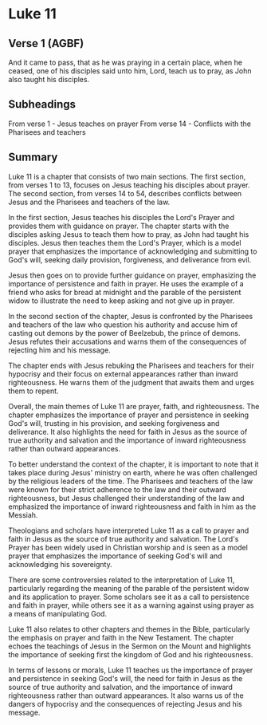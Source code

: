 # Luke 11

## Verse 1 (AGBF)

And it came to pass, that as he was praying in a certain place, when he ceased, one of his disciples said unto him, Lord, teach us to pray, as John also taught his disciples.

## Subheadings

From verse 1 - Jesus teaches on prayer
From verse 14 - Conflicts with the Pharisees and teachers

## Summary

Luke 11 is a chapter that consists of two main sections. The first section, from verses 1 to 13, focuses on Jesus teaching his disciples about prayer. The second section, from verses 14 to 54, describes conflicts between Jesus and the Pharisees and teachers of the law.

In the first section, Jesus teaches his disciples the Lord's Prayer and provides them with guidance on prayer. The chapter starts with the disciples asking Jesus to teach them how to pray, as John had taught his disciples. Jesus then teaches them the Lord's Prayer, which is a model prayer that emphasizes the importance of acknowledging and submitting to God's will, seeking daily provision, forgiveness, and deliverance from evil.

Jesus then goes on to provide further guidance on prayer, emphasizing the importance of persistence and faith in prayer. He uses the example of a friend who asks for bread at midnight and the parable of the persistent widow to illustrate the need to keep asking and not give up in prayer.

In the second section of the chapter, Jesus is confronted by the Pharisees and teachers of the law who question his authority and accuse him of casting out demons by the power of Beelzebub, the prince of demons. Jesus refutes their accusations and warns them of the consequences of rejecting him and his message.

The chapter ends with Jesus rebuking the Pharisees and teachers for their hypocrisy and their focus on external appearances rather than inward righteousness. He warns them of the judgment that awaits them and urges them to repent.

Overall, the main themes of Luke 11 are prayer, faith, and righteousness. The chapter emphasizes the importance of prayer and persistence in seeking God's will, trusting in his provision, and seeking forgiveness and deliverance. It also highlights the need for faith in Jesus as the source of true authority and salvation and the importance of inward righteousness rather than outward appearances.

To better understand the context of the chapter, it is important to note that it takes place during Jesus' ministry on earth, where he was often challenged by the religious leaders of the time. The Pharisees and teachers of the law were known for their strict adherence to the law and their outward righteousness, but Jesus challenged their understanding of the law and emphasized the importance of inward righteousness and faith in him as the Messiah.

Theologians and scholars have interpreted Luke 11 as a call to prayer and faith in Jesus as the source of true authority and salvation. The Lord's Prayer has been widely used in Christian worship and is seen as a model prayer that emphasizes the importance of seeking God's will and acknowledging his sovereignty.

There are some controversies related to the interpretation of Luke 11, particularly regarding the meaning of the parable of the persistent widow and its application to prayer. Some scholars see it as a call to persistence and faith in prayer, while others see it as a warning against using prayer as a means of manipulating God.

Luke 11 also relates to other chapters and themes in the Bible, particularly the emphasis on prayer and faith in the New Testament. The chapter echoes the teachings of Jesus in the Sermon on the Mount and highlights the importance of seeking first the kingdom of God and his righteousness.

In terms of lessons or morals, Luke 11 teaches us the importance of prayer and persistence in seeking God's will, the need for faith in Jesus as the source of true authority and salvation, and the importance of inward righteousness rather than outward appearances. It also warns us of the dangers of hypocrisy and the consequences of rejecting Jesus and his message.